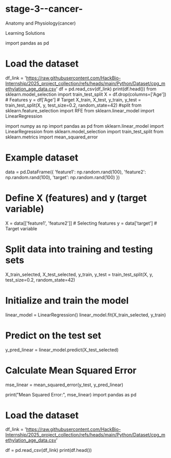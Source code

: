 # stage-3--cancer-
Anatomy and Physiology(cancer)


Learning Solutions


import pandas as pd
# Load the dataset
df_link = 'https://raw.githubusercontent.com/HackBio-Internship/2025_project_collection/refs/heads/main/Python/Dataset/cpg_methylation_age_data.csv'
df = pd.read_csv(df_link)
print(df.head())
from sklearn.model_selection import train_test_split
X = df.drop(columns=['Age'])  # Features
y = df['Age']  # Target
X_train, X_test, y_train, y_test = train_test_split(X, y, test_size=0.2, random_state=42) #split 
from sklearn.feature_selection import RFE
from sklearn.linear_model import LinearRegression

import numpy as np
import pandas as pd
from sklearn.linear_model import LinearRegression
from sklearn.model_selection import train_test_split
from sklearn.metrics import mean_squared_error

# Example dataset
data = pd.DataFrame({
    'feature1': np.random.rand(100),
    'feature2': np.random.rand(100),
    'target': np.random.rand(100)
})

# Define X (features) and y (target variable)
X = data[['feature1', 'feature2']]  # Selecting features
y = data['target']  # Target variable

# Split data into training and testing sets
X_train_selected, X_test_selected, y_train, y_test = train_test_split(X, y, test_size=0.2, random_state=42)

# Initialize and train the model
linear_model = LinearRegression()
linear_model.fit(X_train_selected, y_train)

# Predict on the test set
y_pred_linear = linear_model.predict(X_test_selected)

# Calculate Mean Squared Error
mse_linear = mean_squared_error(y_test, y_pred_linear)

print("Mean Squared Error:", mse_linear)
import pandas as pd

# Load the dataset
df_link = 'https://raw.githubusercontent.com/HackBio-Internship/2025_project_collection/refs/heads/main/Python/Dataset/cpg_methylation_age_data.csv'

df = pd.read_csv(df_link)
print(df.head())

